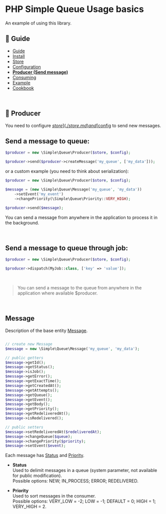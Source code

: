 PHP Simple Queue Usage basics
=============================

An example of using this library.


## :book: Guide

* [Guide](./README.md)
* [Install](./install.md)
* [Store](./store.md)
* [Configuration](./configuration.md)
* **[Producer (Send message)](./producer.md)**
* [Consuming](./consuming.md)
* [Example](./example.md)
* [Cookbook](./cookbook.md)

<br>

## :page_facing_up: Producer

You need to configure [$store](./store.md) and [$config](./configuration.md) to send new messages.



**Send a message to queue:**
-------------------------------

```php
$producer = new \Simple\Queue\Producer($store, $config);

$producer->send($producer->createMessage('my_queue', ['my_data']));
```

or a custom example (you need to think about serialization):

```php
$producer = new \Simple\Queue\Producer($store, $config);

$message = (new \Simple\Queue\Message('my_queue', 'my_data'))
    ->setEvent('my_event')
    ->changePriority(\Simple\Queue\Priority::VERY_HIGH);

$producer->send($message);
```

You can send a message from anywhere in the application to process it in the background. 

<br>

**Send a message to queue through job:**
-------------------------------

```php
$producer = new \Simple\Queue\Producer($store, $config);

$producer->dispatch(MyJob::class, ['key' => 'value']);
```

<br>

> You can send a message to the queue from anywhere in the application where available $producer.

<br>

**Message**
----------------------

Description of the base entity [Message](../../src/Message.php).

```php

// create new Message
$message = new \Simple\Queue\Message('my_queue', 'my_data');

// public getters
$message->getId();
$message->getStatus();
$message->isJob();
$message->getError();
$message->getExactTime();
$message->getCreatedAt();
$message->getAttempts();
$message->getQueue();
$message->getEvent();
$message->getBody();
$message->getPriority();
$message->getRedeliveredAt();
$message->isRedelivered();

// public setters
$message->setRedeliveredAt($redeliveredAt);
$message->changeQueue($queue);
$message->changePriority($priority);
$message->setEvent($event);
```

Each message has [Status](../../src/Status.php) and [Priority](../../src/Priority.php).

* **Status** <br>
  Used to delimit messages in a queue (system parameter, not available for public modification). <br>
  Possible options: NEW; IN_PROCESS; ERROR; REDELIVERED.


* **Priority** <br>
  Used to sort messages in the consumer. <br>
  Possible options: VERY_LOW = -2; LOW = -1; DEFAULT = 0; HIGH = 1; VERY_HIGH = 2.